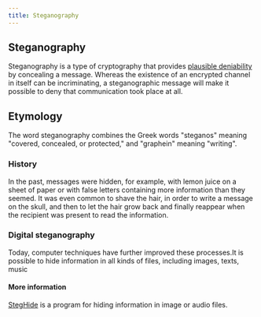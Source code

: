 ```yaml
---
title: Steganography
---
```

## Steganography
Steganography is a type of cryptography that provides <a href="https://en.wikipedia.org/wiki/Plausible_deniability">plausible deniability</a> by concealing a message. Whereas the existence of an encrypted channel in itself can be incriminating, a steganographic message will make it possible to deny that communication took place at all.

## Etymology
 The word steganography combines the Greek words "steganos" meaning "covered, concealed, or protected," and "graphein" meaning "writing".

### History
In the past, messages were hidden, for example, with lemon juice on a sheet of paper or with false letters containing more information than they seemed.
It was even common to shave the hair, in order to write a message on the skull, and then to let the hair grow back and finally reappear when the recipient was present to read the information.

### Digital steganography
Today, computer techniques have further improved these processes.It is possible to hide information in all kinds of files, including images, texts, music

#### More information
<a href="https://github.com/StefanoDeVuono/steghide">StegHide</a> is a program for hiding information in image or audio files.
